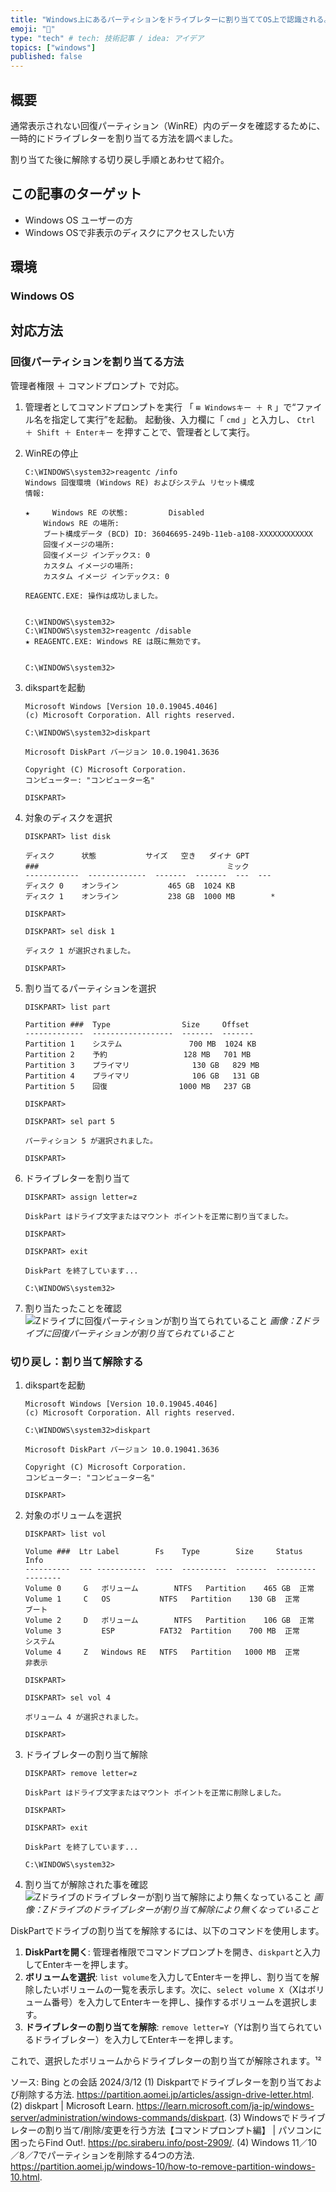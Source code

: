 ```yaml
---
title: "Windows上にあるパーティションをドライブレターに割り当ててOS上で認識される。"
emoji: "💽"
type: "tech" # tech: 技術記事 / idea: アイデア
topics: ["windows"]
published: false
---
```

## 概要

通常表示されない回復パーティション（WinRE）内のデータを確認するために、一時的にドライブレターを割り当てる方法を調べました。

割り当てた後に解除する切り戻し手順とあわせて紹介。

## この記事のターゲット

- Windows OS ユーザーの方
- Windows OSで非表示のディスクにアクセスしたい方

## 環境

### Windows OS

## 対応方法

### 回復パーティションを割り当てる方法

管理者権限 ＋ コマンドプロンプト で対応。

1. 管理者としてコマンドプロンプトを実行
    「 `⊞ Windowsキー ＋ R` 」で“ファイル名を指定して実行”を起動。
    起動後、入力欄に「 `cmd` 」と入力し、 `Ctrl ＋ Shift ＋ Enterキー` を押すことで、管理者として実行。

1. WinREの停止

    ```
    C:\WINDOWS\system32>reagentc /info
    Windows 回復環境 (Windows RE) およびシステム リセット構成
    情報:

    ★     Windows RE の状態:         Disabled
        Windows RE の場所:
        ブート構成データ (BCD) ID: 36046695-249b-11eb-a108-XXXXXXXXXXXX
        回復イメージの場所:
        回復イメージ インデックス: 0
        カスタム イメージの場所:
        カスタム イメージ インデックス: 0

    REAGENTC.EXE: 操作は成功しました。


    C:\WINDOWS\system32>
    C:\WINDOWS\system32>reagentc /disable
    ★ REAGENTC.EXE: Windows RE は既に無効です。


    C:\WINDOWS\system32>
    ```

1. dikspartを起動

    ```
    Microsoft Windows [Version 10.0.19045.4046]
    (c) Microsoft Corporation. All rights reserved.

    C:\WINDOWS\system32>diskpart

    Microsoft DiskPart バージョン 10.0.19041.3636

    Copyright (C) Microsoft Corporation.
    コンピューター: "コンピューター名"

    DISKPART>
    ```

1. 対象のディスクを選択

    ```
    DISKPART> list disk

    ディスク      状態           サイズ   空き   ダイナ GPT
    ###                                          ミック
    ------------  -------------  -------  -------  ---  ---
    ディスク 0    オンライン           465 GB  1024 KB
    ディスク 1    オンライン           238 GB  1000 MB        *

    DISKPART>

    DISKPART> sel disk 1

    ディスク 1 が選択されました。

    DISKPART>
    ```

1. 割り当てるパーティションを選択

    ```
    DISKPART> list part

    Partition ###  Type                Size     Offset
    -------------  ------------------  -------  -------
    Partition 1    システム               700 MB  1024 KB
    Partition 2    予約                 128 MB   701 MB
    Partition 3    プライマリ              130 GB   829 MB
    Partition 4    プライマリ              106 GB   131 GB
    Partition 5    回復                1000 MB   237 GB

    DISKPART>

    DISKPART> sel part 5

    パーティション 5 が選択されました。

    DISKPART>
    ```

1. ドライブレターを割り当て

    ```
    DISKPART> assign letter=z

    DiskPart はドライブ文字またはマウント ポイントを正常に割り当てました。

    DISKPART>

    DISKPART> exit

    DiskPart を終了しています...

    C:\WINDOWS\system32>
    ```

1. 割り当たったことを確認
    ![Zドライブに回復パーティションが割り当てられていること](https://storage.googleapis.com/zenn-user-upload/2e96c689bfb8-20240312.png)
    *画像：Zドライブに回復パーティションが割り当てられていること*

### 切り戻し：割り当て解除する

1. dikspartを起動

    ```
    Microsoft Windows [Version 10.0.19045.4046]
    (c) Microsoft Corporation. All rights reserved.

    C:\WINDOWS\system32>diskpart

    Microsoft DiskPart バージョン 10.0.19041.3636

    Copyright (C) Microsoft Corporation.
    コンピューター: "コンピューター名"

    DISKPART>
    ```

1. 対象のボリュームを選択

    ```
    DISKPART> list vol

    Volume ###  Ltr Label        Fs    Type        Size     Status     Info
    ----------  --- -----------  ----  ----------  -------  ---------  --------
    Volume 0     G   ボリューム        NTFS   Partition    465 GB  正常
    Volume 1     C   OS           NTFS   Partition    130 GB  正常         ブート
    Volume 2     D   ボリューム        NTFS   Partition    106 GB  正常
    Volume 3         ESP          FAT32  Partition    700 MB  正常         システム
    Volume 4     Z   Windows RE   NTFS   Partition   1000 MB  正常         非表示

    DISKPART>

    DISKPART> sel vol 4

    ボリューム 4 が選択されました。

    DISKPART>
    ```

1. ドライブレターの割り当て解除

    ```
    DISKPART> remove letter=z

    DiskPart はドライブ文字またはマウント ポイントを正常に削除しました。

    DISKPART>

    DISKPART> exit

    DiskPart を終了しています...

    C:\WINDOWS\system32>
    ```

1. 割り当てが解除された事を確認
    ![Zドライブのドライブレターが割り当て解除により無くなっていること](https://storage.googleapis.com/zenn-user-upload/6bda2f0a4f2f-20240312.png)
    *画像：Zドライブのドライブレターが割り当て解除により無くなっていること*

DiskPartでドライブの割り当てを解除するには、以下のコマンドを使用します。

1. **DiskPartを開く**: 管理者権限でコマンドプロンプトを開き、`diskpart`と入力してEnterキーを押します。
2. **ボリュームを選択**: `list volume`を入力してEnterキーを押し、割り当てを解除したいボリュームの一覧を表示します。次に、`select volume X`（Xはボリューム番号）を入力してEnterキーを押し、操作するボリュームを選択します。
3. **ドライブレターの割り当てを解除**: `remove letter=Y`（Yは割り当てられているドライブレター）を入力してEnterキーを押します。

これで、選択したボリュームからドライブレターの割り当てが解除されます。¹²

ソース: Bing との会話 2024/3/12
(1) Diskpartでドライブレターを割り当ておよび削除する方法. https://partition.aomei.jp/articles/assign-drive-letter.html.
(2) diskpart | Microsoft Learn. https://learn.microsoft.com/ja-jp/windows-server/administration/windows-commands/diskpart.
(3) Windowsでドライブレターの割り当て/削除/変更を行う方法【コマンドプロンプト編】 | パソコンに困ったらFind Out!. https://pc.siraberu.info/post-2909/.
(4) Windows 11／10／8／7でパーティションを削除する4つの方法. https://partition.aomei.jp/windows-10/how-to-remove-partition-windows-10.html.
